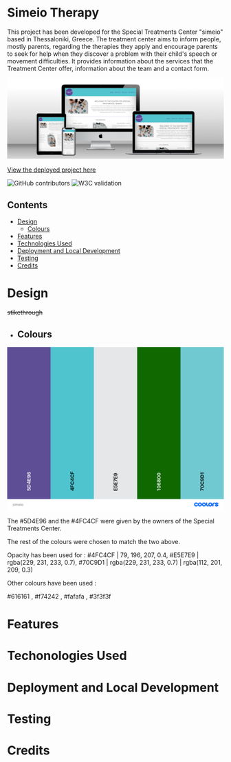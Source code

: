 # Simeio Therapy
This project has been developed for the Special Treatments Center "simeio" based in Thessaloniki, Greece. The treatment center aims to inform people, mostly parents, regarding the therapies they apply and encourage parents to seek for help when they discover a problem with their child's speech or movement difficulties. It provides information about the services that the Treatment Center offer, information about the team and a contact form.

![mock up image](documentation/mock-up.png)

[View the deployed project here](https://vasileios20.github.io/simeio-therapy/index.html)

![GitHub contributors](https://img.shields.io/badge/CONTRIBUTORS-1-<RED>) ![W3C validation](https://img.shields.io/badge/W3C-VALIDATED-<GREEN>)

## Contents

* [Design](#design)
  * [Colours](#colours)
* [Features](#features)
* [Technologies Used](#techonologies-used)
* [Deployment and Local Development](#deployment-and-local-development)
* [Testing](#testing)
* [Credits](#credits)

# Design
~~stikethrough~~
  * ## Colours
  ![Colour palette](documentation/cl-palette.png)

  The #5D4E96 and the #4FC4CF were given by the owners of the Special Treatments Center.

  The rest of the colours were chosen to match the two above.

  Opacity has been used for : #4FC4CF | 79, 196, 207, 0.4, #E5E7E9 | rgba(229, 231, 233, 0.7), #70C9D1 | rgba(229, 231, 233, 0.7) | rgba(112, 201, 209, 0.3)

  Other colours have been used :

  #616161 , #f74242 , #fafafa , #3f3f3f


# Features 

# Techonologies Used

# Deployment and Local Development

# Testing

# Credits